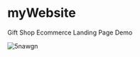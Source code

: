 # myWebsite
Gift Shop Ecommerce Landing Page Demo


![5nawgn](https://user-images.githubusercontent.com/22682797/133790183-a466ab71-d8f3-48ff-955d-ca018310da06.gif)

